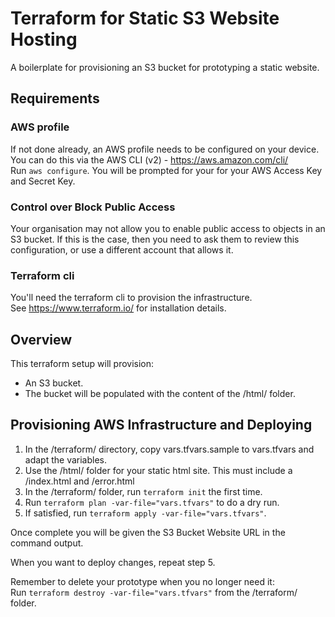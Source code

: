 # Terraform for Static S3 Website Hosting

A boilerplate for provisioning an S3 bucket for prototyping a static website.

## Requirements

### AWS profile

If not done already, an AWS profile needs to be configured on your device. You can do this via the AWS CLI (v2) - https://aws.amazon.com/cli/  
Run `aws configure`.
You will be prompted for your for your AWS Access Key and Secret Key.

### Control over Block Public Access

Your organisation may not allow you to enable public access to objects in an S3 bucket.
If this is the case, then you need to ask them to review this configuration, or use a different account that allows it.

### Terraform cli

You'll need the terraform cli to provision the infrastructure.  
See https://www.terraform.io/ for installation details.

## Overview

This terraform setup will provision:

- An S3 bucket.
- The bucket will be populated with the content of the /html/ folder.

## Provisioning AWS Infrastructure and Deploying

1. In the /terraform/ directory, copy vars.tfvars.sample to vars.tfvars and adapt the variables.
2. Use the /html/ folder for your static html site. This must include a /index.html and /error.html
3. In the /terraform/ folder, run `terraform init` the first time.
4. Run `terraform plan -var-file="vars.tfvars"` to do a dry run.
5. If satisfied, run `terraform apply -var-file="vars.tfvars"`.

Once complete you will be given the S3 Bucket Website URL in the command output.

When you want to deploy changes, repeat step 5.

Remember to delete your prototype when you no longer need it:  
Run `terraform destroy -var-file="vars.tfvars"` from the /terraform/ folder.
